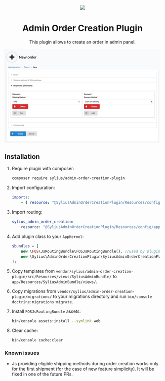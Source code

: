 <p align="center">
    <a href="https://sylius.com" target="_blank">
        <img src="https://demo.sylius.com/assets/shop/img/logo.png" />
    </a>
</p>

<h1 align="center">Admin Order Creation Plugin</h1>

<p align="center">This plugin allows to create an order in admin panel.</p>

![Screenshot showing the order creation page, Shipments&Payments section](docs/screenshot.png)

## Installation

1. Require plugin with composer:

    ```bash
    composer require sylius/admin-order-creation-plugin
    ```

2. Import configuration:

    ```yaml
    imports:
        - { resource: "@SyliusAdminOrderCreationPlugin/Resources/config/app/config.yml" }
    ```

3. Import routing:

    ```yaml
    sylius_admin_order_creation:
        resource: "@SyliusAdminOrderCreationPlugin/Resources/config/app/routing.yml"
    ```

4. Add plugin class to your `AppKernel`:

    ```php
    $bundles = [
        new \FOS\JsRoutingBundle\FOSJsRoutingBundle(), //used by plugin
        new \Sylius\AdminOrderCreationPlugin\SyliusAdminOrderCreationPlugin(),
    ];
    ```

5. Copy templates from `vendor/sylius/admin-order-creation-plugin/src/Resources/views/SyliusAdminBundle/` 
   to `app/Resources/SyliusAdminBundle/views/`.

6. Copy migrations from `vendor/sylius/admin-order-creation-plugin/migrations/` 
   to your migrations directory and run `bin/console doctrine:migrations:migrate`.

7. Install `FOSJsRoutingBundle` assets:

    ```bash
    bin/console assets:install --symlink web
    ```

8. Clear cache:

    ```bash
    bin/console cache:clear
    ```

### Known issues

* Js providing eligible shipping methods during order creation works only for the first shipment (for the case of new feature simplicity).
It will be fixed in one of the future PRs.

